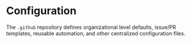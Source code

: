 # Configuration

The `.github` repository defines organizational level defaults, issue/PR templates, reusable automation, and other centralized configuration files.